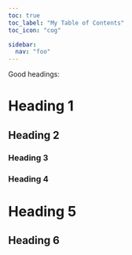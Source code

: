 ```yaml
---
toc: true
toc_label: "My Table of Contents"
toc_icon: "cog"

sidebar:
  nav: "foo"    
---
```


Good headings:

# Heading 1
## Heading 2
### Heading 3
### Heading 4
# Heading 5
## Heading 6